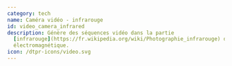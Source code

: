 ```yaml
---
category: tech
name: Caméra vidéo - infrarouge
id: video_camera_infrared
description: Génère des séquences vidéo dans la partie
  [infrarouge](https://fr.wikipedia.org/wiki/Photographie_infrarouge) du spectre
  électromagnétique.
icon: /dtpr-icons/video.svg
---
```

